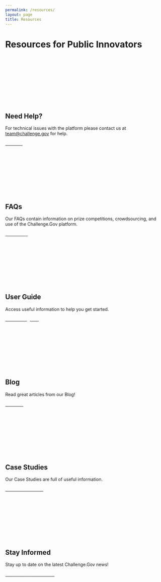 ```yaml
---
permalink: /resources/
layout: page
title: Resources
---
```

<h1 class="text-center usa-margin-bottom--4 font-weight-bold">Resources for Public Innovators</h1> 
<div class="grid-row grid-gap">
  <div class="usa-width-one-half"> 
    <div class="usa-card">
      <div class="usa-card__body text-center">  
        <svg class="usa-icon" aria-hidden="true" focusable="false" role="img">
          <svg aria-labelledby="help" role="img">
            <title id="help">ChallengeGov help resources</title>        
            <use xlink:href="{{ site.baseurl }}/assets/uswds/img/sprite.svg#support"></use>
          </svg>
        </svg>
        <h2 class="usa-card__heading text-center">Need Help?</h2> 
        <p class="usa-card__text text-center">For technical issues with the platform please contact us at <a href="mailto:team@challenge.gov" class="link">team@challenge.gov</a> for help.</p> 
        <a href="mailto:team@challenge.gov" class="usa-button usa-button margin-bottom-0"><span style="color: #ffffff;">Email us</span></a> 
      </div> 
    </div> 
  </div> 
  <div class="usa-width-one-half"> 
    <div class="usa-card"> 
      <div class="usa-card__body text-center"> 
        <svg class="usa-icon" aria-hidden="true" focusable="false" role="img">
          <svg aria-labelledby="faq" role="img">
            <title id="faq">ChallengeGov frequently asked questions</title>        
            <use xlink:href="{{ site.baseurl }}/assets/uswds/img/sprite.svg#help"></use>
          </svg>
        </svg>
        <h2 class="usa-card__heading text-center">FAQs</h2> 
        <p class="usa-card__text text-center">Our FAQs contain information on prize competitions, crowdsourcing, and use of the Challenge.Gov platform.</p> 
        <a href="{{ site.baseurl }}/public-innovator-faqs/" class="usa-button usa-button margin-bottom-0"><span style="color: #ffffff;">Read FAQs</span></a>         
      </div> 
    </div> 
  </div>  
</div> 
<div class="grid-row grid-gap"> 
  <div class="usa-width-one-half"> 
    <div class="usa-card"> 
      <div class="usa-card__body text-center"> 
        <svg class="usa-icon" aria-hidden="true" focusable="false" role="img">
          <svg aria-labelledby="user-guide" role="img">
            <title id="user-guide">ChallengeGov user guide</title>        
            <use xlink:href="{{ site.baseurl }}/assets/uswds/img/sprite.svg#local_library"></use>
          </svg>
        </svg>
        <h2 class="usa-card__heading text-center">User Guide</h2> 
        <p class="usa-card__text text-center">Access useful information to help you get started.</p> 
        <a href="{{ site.baseurl }}/user-guide/" class="usa-button usa-button margin-bottom-0"><span style="color: #ffffff;">View user guide</span></a>         
      </div> 
    </div> 
  </div>   
  <div class="usa-width-one-half"> 
    <div class="usa-card"> 
      <div class="usa-card__body text-center"> 
        <svg class="usa-icon" aria-hidden="true" focusable="false" role="img">
          <svg aria-labelledby="blog" role="img">
            <title id="blog">ChallengeGov blog</title>        
            <use xlink:href="{{ site.baseurl }}/assets/uswds/img/sprite.svg#local_library"></use>
          </svg>
        </svg>
        <h2 class="usa-card__heading text-center">Blog</h2> 
        <p class="usa-card__text text-center">Read great articles from our Blog!</p> 
        <a href="{{ site.baseurl }}/blog/" class="usa-button usa-button margin-bottom-0"><span style="color: #ffffff;">Read blog</span></a>         
      </div> 
    </div> 
  </div> 
</div> 
<div class="grid-row grid-gap"> 
  <div class="usa-width-one-half"> 
    <div class="usa-card"> 
      <div class="usa-card__body text-center"> 
        <svg class="usa-icon" aria-hidden="true" focusable="false" role="img">
          <svg aria-labelledby="case-studies" role="img">
            <title id="case-studies">ChallengeGov case studies</title>        
            <use xlink:href="{{ site.baseurl }}/assets/uswds/img/sprite.svg#topic"></use>
          </svg>
        </svg>
        <h2 class="usa-card__heading text-center">Case Studies</h2> 
        <p class="usa-card__text text-center">Our Case Studies are full of useful information.</p> 
        <a href="{{ site.baseurl }}/toolkit/case-studies/" class="usa-button usa-button margin-bottom-0"><span style="color: #ffffff;">Read case studies</span></a>         
      </div> 
    </div> 
  </div> 
  <div class="usa-width-one-half"> 
    <div class="usa-card"> 
      <div class="usa-card__body text-center"> 
        <svg class="usa-icon" aria-hidden="true" focusable="false" role="img">
          <svg aria-labelledby="newsletter-2" role="img">
            <title id="newsletter-2">ChallengeGov public newsletter signup</title>        
            <use xlink:href="{{ site.baseurl }}/assets/uswds/img/sprite.svg#mail"></use>
          </svg>
        </svg>
        <h2 class="usa-card__heading text-center">Stay Informed</h2> 
        <p class="usa-card__text text-center">Stay up to date on the latest Challenge.Gov news!</p> 
        <a href="https://public.govdelivery.com/accounts/USGSATTS/subscriber/topics?qsp=USGSATTS_6" class="usa-button usa-button margin-bottom-0"><span style="color: #ffffff;">Subscribe to newsletter</span></a> <!-- not in staging site --> 
      </div> 
    </div> 
  </div> 
</div> 

